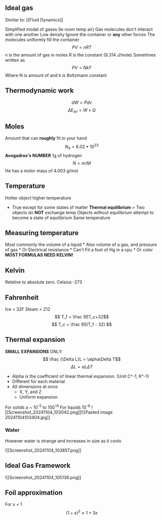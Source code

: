 
## Ideal gas
Similar to: [[Fluid Dynamics]]

Simplified modal of gases (Ie room temp air)
	Gas molecules don't interact with one another
		Low density
	Ignore the container or **any** other forces
	The molecules uniformly fill the container
$$ PV = nRT $$
	n is the amount of gas in moles
	R is the constant (8.314 J/mole)
	Sometimes written as $$ PV=NkT $$
	Where N is amount of and k is Boltzmann constant
## Thermodynamic work
$$ dW = Pdv$$
$$\Delta E_{int} =W+Q $$
## Moles
Amount that can **roughly** fit in your hand
$$ N_a = 6.02*10^{23} $$
**Avogadros's NUMBER**
	1g of hydrogen
	$$ N = m/M $$
	He has a molor mass of 4.003 g/mol

## Temperature
Hotter object higher temperature
* True except for some states of matter
**Thermal equilibrium** = Two objects do **NOT** exchange temp
		Objects without equilibrium attempt to become a state of equilibrium
	Same temperature
## Measuring temperature
Most commonly the volume of a liquid
	* Also volume of a gas, and pressure of gas
	* Or Electrical resistance
		* Can't Fit a foot of Hg in a cpu
	* Or color
**MOST FORMULAS NEED KELVIN!**

## Kelvin
Relative to absolute zero.
Celsius -273
## Fahrenheit
Ice = 32F
Steam  = 212
$$ T_f = \frac 95T_c+32$$
$$ T_c = \frac 95(T_f - 32) $$
## Thermal expansion

**SMALL** **EXPANSIONS** ONLY:
$$ \frac {\Delta L}L = \alpha\Delta T$$
$$ \Delta L = \alpha L\Delta T$$
* Alpha is the coefficient of linear thermal expansion. (Unit C^-1, K^-1)
* Different for each material
* All dimensions at once
	* X, Y, and Z
	* Uniform expansion

For solids a ~ 10<sup>-5</sup> to 100<sup>^6</sup>
For liquids 10<sup>-6</sup>
![[Screenshot_20241104_103042.png]]![[Pasted image 20241104103404.jpg]]
### Water
However water is strange and increases in size as it cools

![[Screenshot_20241104_103857.png]]
## Ideal Gas Framework
![[Screenshot_20241104_105136.png]]
## Foil approximation 
For x < 1
$$ (1+x)^3 \approx 1+3x $$
